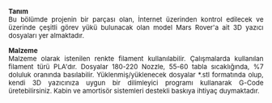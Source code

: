 <p align="justify"><b>
<font size="2">Tanım</font></b><font size="2"><br>
Bu bölümde projenin bir parçası olan, İnternet üzerinden kontrol edilecek ve üzerinde çeşitli görev yükü bulunacak olan model Mars Rover'a ait 3D yazıcı dosyaları yer almaktadır.
</font></p>
<p align="justify"><b><font size="2">Malzeme<br>
</font></b><font size="2"> Malzeme olarak istenilen renkte filament kullanılabilir. Çalışmalarda kullanılan filament türü PLA'dır. Dosyalar 180-220 Nozzle, 55-60 tabla sıcaklığında, %7 doluluk oranında basılabilir. Yüklenmiş/yüklenecek dosyalar *.stl formatında olup, kendi 3D yazıcınıza uygun bir 
dilimleyici programı kullanarak G-Code üretebilirsiniz. Kabin ve amortisör sistemleri destekli baskıya ihtiyaç duymaktadır.</font></p>
